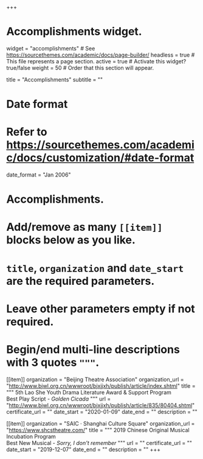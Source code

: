 +++
# Accomplishments widget.
widget = "accomplishments"  # See https://sourcethemes.com/academic/docs/page-builder/
headless = true  # This file represents a page section.
active = true  # Activate this widget? true/false
weight = 50  # Order that this section will appear.

title = "Accomplish&shy;ments"
subtitle = ""

# Date format
#   Refer to https://sourcethemes.com/academic/docs/customization/#date-format
date_format = "Jan 2006"

# Accomplishments.
#   Add/remove as many `[[item]]` blocks below as you like.
#   `title`, `organization` and `date_start` are the required parameters.
#   Leave other parameters empty if not required.
#   Begin/end multi-line descriptions with 3 quotes `"""`.

[[item]]
  organization = "Beijing Theatre Association"
  organization_url = "http://www.bjwl.org.cn/wwwroot/bjxjjxh/publish/article/index.shtml"
  title = """
  5th Lao She Youth Drama Literature Award & Support Program<br>
  Best Play Script - *Golden Cicada*
  """
  url = "http://www.bjwl.org.cn/wwwroot/bjxjjxh/publish/article/835/80404.shtml"
  certificate_url = ""
  date_start = "2020-01-09"
  date_end = ""
  description = ""

[[item]]
  organization = "SAIC · Shanghai Culture Square"
  organization_url = "https://www.shcstheatre.com/"
  title = """
  2019 Chinese Original Musical Incubation Program<br>
  Best New Musical - *Sorry, I don't remember*
  """
  url = ""
  certificate_url = ""
  date_start = "2019-12-07"
  date_end = ""
  description = ""
+++
